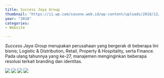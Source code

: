 ```yaml
---
title: Success Jaya Group
thumbnail: "https://i1.wp.com/sasono.web.id/wp-content/uploads/2018/12/sjg-front.png"
year: "2018"
categories:
- Website

---
```

*Success Jaya Group* merupakan perusahaan yang bergerak di beberapa lini bisnis; Logistic & Distribution, Retail, Property & Hospitality, serta Finance. Pada ulang tahunnya yang ke-27, manajemen menginginkan beberapa resolusi terkait branding dan identitas.

![](https://i0.wp.com/sasono.web.id/wp-content/uploads/2018/12/sjg-home.png)
![](https://i1.wp.com/sasono.web.id/wp-content/uploads/2018/12/sjg-tablet-phone.png)
![](https://i1.wp.com/sasono.web.id/wp-content/uploads/2018/12/sjg-about.png)
![](https://i1.wp.com/sasono.web.id/wp-content/uploads/2018/12/sjg-pages.png)